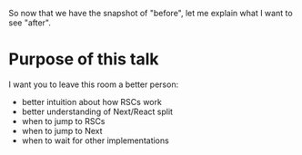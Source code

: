 So now that we have the snapshot of "before", let me explain what I want to see "after".

# Purpose of this talk

I want you to leave this room a better person:

- better intuition about how RSCs work
- better understanding of Next/React split
- when to jump to RSCs
- when to jump to Next
- when to wait for other implementations
